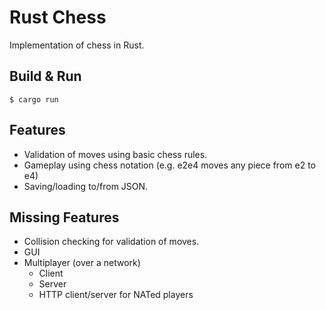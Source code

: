 # Rust Chess

Implementation of chess in Rust.

## Build & Run
```
$ cargo run
```

## Features
- Validation of moves using basic chess rules.
- Gameplay using chess notation (e.g. e2e4 moves any piece from e2 to e4)
- Saving/loading to/from JSON.

## Missing Features
- Collision checking for validation of moves.
- GUI
- Multiplayer (over a network)
  - Client
  - Server
  - HTTP client/server for NATed players
